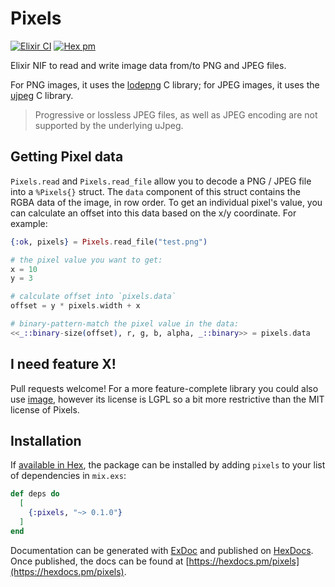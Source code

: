 # Pixels

[![Elixir CI](https://github.com/arjan/pixels/actions/workflows/elixir.yml/badge.svg)](https://github.com/arjan/pixels/actions/workflows/elixir.yml)
[![Hex pm](https://img.shields.io/hexpm/v/pixels.svg?style=flat)](https://hex.pm/packages/pixels)

Elixir NIF to read and write image data from/to PNG and JPEG files.

For PNG images, it uses the [lodepng][lodepng] C library; for JPEG
images, it uses the [ujpeg][ujpeg] C library.

> Progressive or lossless JPEG files, as well as JPEG encoding are not supported by the underlying uJpeg.

[lodepng]: https://lodev.org/lodepng/
[ujpeg]: https://svn.emphy.de/nanojpeg/trunk/ujpeg/

## Getting Pixel data

`Pixels.read` and `Pixels.read_file` allow you to decode a PNG / JPEG file into
a `%Pixels{}` struct. The `data` component of this struct contains the RGBA data
of the image, in row order. To get an individual pixel's value, you can
calculate an offset into this data based on the x/y coordinate. For example:

```elixir
{:ok, pixels} = Pixels.read_file("test.png")

# the pixel value you want to get:
x = 10
y = 3

# calculate offset into `pixels.data`
offset = y * pixels.width + x

# binary-pattern-match the pixel value in the data:
<<_::binary-size(offset), r, g, b, alpha, _::binary>> = pixels.data
```

## I need feature X!

Pull requests welcome! For a more feature-complete library you could also use
[image](https://hex.pm/packages/image), however its license is LGPL so a bit
more restrictive than the MIT license of Pixels.

## Installation

If [available in Hex](https://hex.pm/docs/publish), the package can be installed
by adding `pixels` to your list of dependencies in `mix.exs`:

```elixir
def deps do
  [
    {:pixels, "~> 0.1.0"}
  ]
end
```

Documentation can be generated with [ExDoc](https://github.com/elixir-lang/ex_doc)
and published on [HexDocs](https://hexdocs.pm). Once published, the docs can
be found at [https://hexdocs.pm/pixels](https://hexdocs.pm/pixels).
